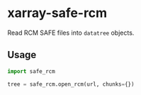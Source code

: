 # xarray-safe-rcm

Read RCM SAFE files into `datatree` objects.

## Usage

```python
import safe_rcm

tree = safe_rcm.open_rcm(url, chunks={})
```
